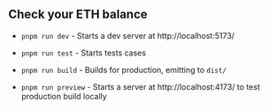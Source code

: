 ## Check your ETH balance

- `pnpm run dev` - Starts a dev server at http://localhost:5173/

- `pnpm run test` - Starts tests cases

- `pnpm run build` - Builds for production, emitting to `dist/`

- `pnpm run preview` - Starts a server at http://localhost:4173/ to test production build locally
